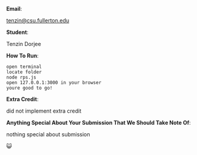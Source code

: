 **Email**:

tenzin@csu.fullerton.edu 

**Student**:

Tenzin Dorjee 

**How To Run**:
```
open terminal 
locate folder
node rps.js
open 127.0.0.1:3000 in your browser
youre good to go!
```
**Extra Credit**:

did not implement extra credit

**Anything Special About Your Submission That We Should Take Note Of**:

nothing special about submission

:smiley_cat:
